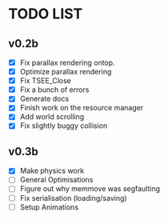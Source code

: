 # TODO LIST

## v0.2b

- [x] Fix parallax rendering ontop.
- [x] Optimize parallax rendering
- [x] Fix TSEE_Close
- [x] Fix a bunch of errors
- [x] Generate docs
- [x] Finish work on the resource manager
- [x] Add world scrolling
- [x] Fix slightly buggy collision

## v0.3b

- [x] Make physics work
- [ ] General Optimisations
- [ ] Figure out why memmove was segfaulting
- [ ] Fix serialisation (loading/saving)
- [ ] Setup Animations
